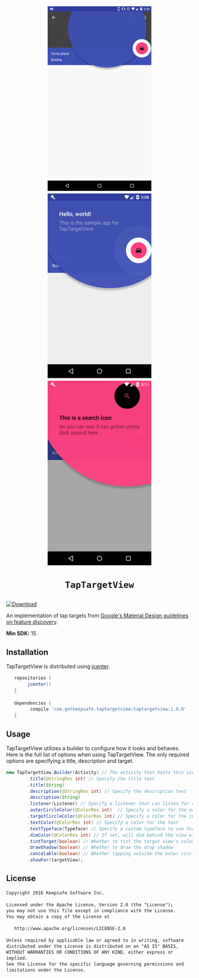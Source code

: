<h1 align="center">
<img src="/art/video.gif" width="280" height="498" alt="Video 1"/>
<img src="/art/screenshot1.png" width="280" height="498" alt="Screenshot 1"/>
<img src="/art/screenshot2.png" width="280" height="498" alt="Screenshot 2"/><br/>

    TapTargetView
</h1>

[![Download](https://api.bintray.com/packages/keepsafesoftware/Android/TapTargetView/images/download.svg) ](https://bintray.com/keepsafesoftware/Android/TapTargetView/_latestVersion)


An implementation of tap targets from [Google's Material Design guidelines on feature discovery](https://material.google.com/growth-communications/feature-discovery.html#feature-discovery-design).

 **Min SDK:** 15

## Installation

TapTargetView is distributed using [jcenter](https://bintray.com/keepsafesoftware/Android/ReLinker/view).

```groovy
   repositories { 
        jcenter()
   }
   
   dependencies {
         compile 'com.getkeepsafe.taptargetview:taptargetview:1.0.0'
   }
```

## Usage

TapTargetView utilizes a builder to configure how it looks and behaves. Here is the full list of options when using TapTargetView. The only required options are specifying a title, description and target.

```java
new TapTargetView.Builder(Activity) // The activity that hosts this view
        .title(@StringRes int) // Specify the title text
        .title(String)
        .description(@StringRes int) // Specify the description text
        .description(String)
        .listener(Listener) // Specify a listener that can listen for clicks and long clicks
        .outerCircleColor(@ColorRes int)  // Specify a color for the outer circle
        .targetCircleColor(@ColorRes int) // Specify a color for the inner circle surrounding the target view 
        .textColor(@ColorRes int) // Specify a color for the text
        .textTypeface(Typeface) // Specify a custom typeface to use for the text
        .dimColor(@ColorRes int) // If set, will dim behind the view with 30% opacity of the given color
        .tintTarget(boolean) // Whether to tint the target view's color
        .drawShadow(boolean) // Whether to draw the drop shadow
        .cancelable(boolean) // Whether tapping outside the outer circle dismisses the view
        .showFor(targetView);
```

## License

    Copyright 2016 Keepsafe Software Inc.

    Licensed under the Apache License, Version 2.0 (the "License");
    you may not use this file except in compliance with the License.
    You may obtain a copy of the License at

       http://www.apache.org/licenses/LICENSE-2.0

    Unless required by applicable law or agreed to in writing, software
    distributed under the License is distributed on an "AS IS" BASIS,
    WITHOUT WARRANTIES OR CONDITIONS OF ANY KIND, either express or implied.
    See the License for the specific language governing permissions and
    limitations under the License.
